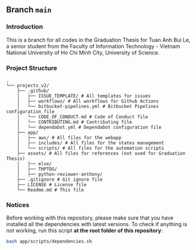 ## Branch `main`

### Introduction

This is a branch for all codes in the Graduation Thesis for Tuan Anh Bui Le, a senior student from the Faculty of
Information Technology - Vietnam National University of Ho Chi Minh City, University of Science.

### Project Structure

```
.
└── projects_v2/
    ├── .github/
    │   ├── ISSUE_TEMPLATE/ # All templates for issues
    │   ├── workflows/ # All workflows for Github Actions
    │   └── bitbucket-pipelines.yml # Bitbucket Pipelines configuration file
    │   └── CODE_OF_CONDUCT.md # Code of Conduct file
    │   └── CONTRIBUTING.md # Contributing file
    │   └── dependabot.yml # Dependabot configuration file
    ├── app/
    │   ├── aws/ # All files for the webapp
    │   ├── includes/ # All files for the states management
    │   └── scripts/ # All files for the automation scripts
    ├── assets/ # All files for references (not used for Graduation Thesis)
    │   ├── else/
    │   ├── THPTQG/
    │   ├── python-reviewer-anthony/
    ├── .gitignore # Git ignore file
    ├── LICENSE # License file
    └── Readme.md # This file
```

### Notices

Before working with this repository, please make sure that you have installed all the
dependencies with latest versions. To check if anything is not working,
run this script **at the root folder of this repository**:

```bash
bash app/scripts/dependencies.sh
```
